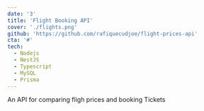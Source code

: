 ```yaml
---
date: '3'
title: 'Flight Booking API'
cover: './flights.png'
github: 'https://github.com/rafiquecudjoe/flight-prices-api'
cta: '#'
tech:
  - Nodejs
  - NestJS
  - Typescript
  - MySQL
  - Prisma
---
```


An API for comparing fligh prices and booking Tickets

